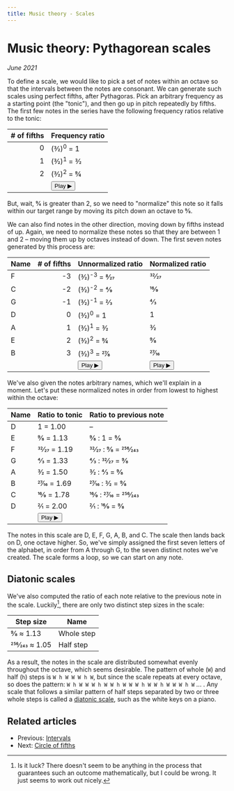 ```yaml
---
title: Music theory - Scales
---
```

<script src="Sound.js"></script>

# Music theory: Pythagorean scales

*June 2021*

<script>var d = 587.3295;</script>

To define a scale, we would like to pick a set of notes within an octave so that the intervals between the notes are consonant. We can generate such scales using perfect fifths, after Pythagoras. Pick an arbitrary frequency as a starting point (the "tonic"), and then go up in pitch repeatedly by fifths. The first few notes in the series have the following frequency ratios relative to the tonic:

| \# of fifths | Frequency ratio |
| -: | ---------- |
|  0 | (3&frasl;2)<sup>0</sup> = 1
|  1 | (3&frasl;2)<sup>1</sup> = 3&frasl;2
|  2 | (3&frasl;2)<sup>2</sup> = 9&frasl;4
|    | <button title="Play notes" onclick="playRatios([1, 3/2, 9/4], d)">Play &#9654;</button> |

But, wait, 9&frasl;4 is greater than 2, so we need to "normalize" this note so it falls within our target range by moving its pitch down an octave to 9&frasl;8.

We can also find notes in the other direction, moving down by fifths instead of up. Again, we need to normalize these notes so that they are between 1 and 2 &ndash; moving them up by octaves instead of down. The first seven notes generated by this process are:

| Name | \# of fifths | Unnormalized ratio | Normalized ratio |
| - | -: | ---------- | ---------- |
| F | -3 | (3&frasl;2)<sup>-3</sup> = 8&frasl;27 | 32&frasl;27 |
| C | -2 | (3&frasl;2)<sup>-2</sup> = 4&frasl;9  | 16&frasl;9  |
| G | -1 | (3&frasl;2)<sup>-1</sup> = 2&frasl;3  | 4&frasl;3   |
| D |  0 | (3&frasl;2)<sup>0</sup> = 1           | 1           |
| A |  1 | (3&frasl;2)<sup>1</sup> = 3&frasl;2   | 3&frasl;2   |
| E |  2 | (3&frasl;2)<sup>2</sup> = 9&frasl;4   | 9&frasl;8   |
| B |  3 | (3&frasl;2)<sup>3</sup> = 27&frasl;8  | 27&frasl;16 |
|   |    | <button title="Play notes" onclick="playRatios([8/27, 4/9, 2/3, 1, 3/2, 9/4, 27/8], d)">Play &#9654;</button> | <button title="Play notes" onclick="playRatios([32/27, 16/9, 4/3, 1, 3/2, 9/8, 27/16], d)">Play  &#9654;</button> |

We've also given the notes arbitrary names, which we'll explain in a moment. Let's put these normalized notes in order from lowest to highest within the octave:

| Name | Ratio to tonic | Ratio to previous note |
| - | ----------- | - |
| D | 1 = 1.00 | &ndash; |
| E | 9&frasl;8 = 1.13 | 9&frasl;8 : 1 = 9&frasl;8 |
| F | 32&frasl;27 = 1.19 | 32&frasl;27 : 9&frasl;8 = 256&frasl;243 |
| G | 4&frasl;3 = 1.33 | 4&frasl;3 : 32&frasl;27 = 9&frasl;8 |
| A | 3&frasl;2 = 1.50 | 3&frasl;2 : 4&frasl;3 = 9&frasl;8 |
| B | 27&frasl;16 = 1.69 | 27&frasl;16 : 3&frasl;2 = 9&frasl;8 |
| C | 16&frasl;9 = 1.78 | 16&frasl;9 : 27&frasl;16 = 256&frasl;243 |
| D | 2&frasl;1 = 2.00 | 2&frasl;1 : 16&frasl;9 = 9&frasl;8 |
|   | <button title="Play notes" onclick="playRatios([1, 9/8, 32/27, 4/3, 3/2, 27/16, 16/9, 2], d)">Play &#9654;</button> |

The notes in this scale are D, E, F, G, A, B, and C. The scale then lands back on D, one octave higher. So, we've simply assigned the first seven letters of the alphabet, in order from A through G, to the seven distinct notes we've created. The scale forms a loop, so we can start on any note.

## Diatonic scales

We've also computed the ratio of each note relative to the previous note in the scale. Luckily[^1], there are only two distinct step sizes in the scale:

| Step size                   | Name       |
| --------------------------- | ---------- |
| 9&frasl;8 &approx; 1.13     | Whole step |
| 256&frasl;243 &approx; 1.05 | Half step  |

As a result, the notes in the scale are distributed somewhat evenly throughout the octave, which seems desirable. The pattern of whole (`W`) and half (`h`) steps is `W h W W W h W`, but since the scale repeats at every octave, so does the pattern: `W h W W W h W W h W W W h W W h W W W h W` ... . Any scale that follows a similar pattern of half steps separated by two or three whole steps is called a [diatonic scale](https://www.phys.uconn.edu/~gibson/Notes/Section3_4/Sec3_4.htm), such as the white keys on a piano.

## Related articles

* Previous: [Intervals](02-Intervals.html)
* Next: [Circle of fifths](04-CircleOfFifths.html)

[^1]: Is it luck? There doesn't seem to be anything in the process that guarantees such an outcome mathematically, but I could be wrong. It just seems to work out nicely.
